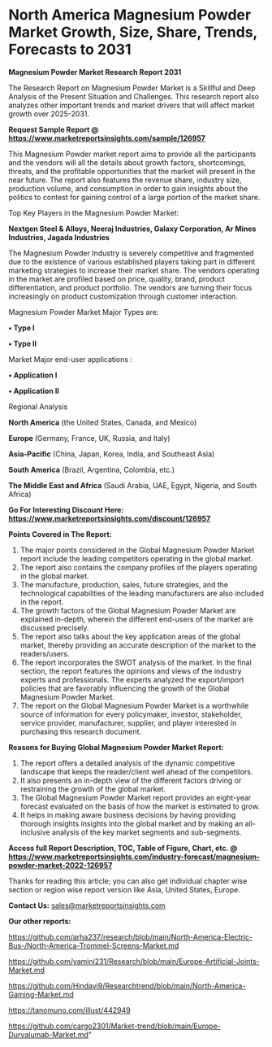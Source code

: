 # North America Magnesium Powder Market Growth, Size, Share, Trends, Forecasts to 2031

<strong>Magnesium Powder Market Research Report 2031</strong>

The Research Report on Magnesium Powder Market is a Skillful and Deep Analysis of the Present Situation and Challenges. This research report also analyzes other important trends and market drivers that will affect market growth over 2025-2031.

<strong>Request Sample Report @ <a href=https://www.marketreportsinsights.com/sample/126957>https://www.marketreportsinsights.com/sample/126957</a></strong>

This Magnesium Powder market report aims to provide all the participants and the vendors will all the details about growth factors, shortcomings, threats, and the profitable opportunities that the market will present in the near future. The report also features the revenue share, industry size, production volume, and consumption in order to gain insights about the politics to contest for gaining control of a large portion of the market share.

Top Key Players in the Magnesium Powder Market:

<strong>Nextgen Steel & Alloys, Neeraj Industries, Galaxy Corporation, Ar Mines Industries, Jagada Industries</strong>

The Magnesium Powder Industry is severely competitive and fragmented due to the existence of various established players taking part in different marketing strategies to increase their market share. The vendors operating in the market are profiled based on price, quality, brand, product differentiation, and product portfolio. The vendors are turning their focus increasingly on product customization through customer interaction.

Magnesium Powder Market Major Types are:

<strong>• Type I

• Type II</strong>

Market Major end-user applications :

<strong>• Application I

• Application II</strong>

Regional Analysis

</u><strong><b>North America</b></strong> (the United States, Canada, and Mexico)

<strong><b>Europe </b></strong>(Germany, France, UK, Russia, and Italy)

<strong><b>Asia-Pacific</b></strong> (China, Japan, Korea, India, and Southeast Asia)

<strong><b>South America</b></strong> (Brazil, Argentina, Colombia, etc.)

<strong><b>The Middle East and Africa</b></strong> (Saudi Arabia, UAE, Egypt, Nigeria, and South Africa)

<strong>Go For Interesting Discount Here: <a href=https://www.marketreportsinsights.com/discount/126957>https://www.marketreportsinsights.com/discount/126957</a></strong>

<strong>Points Covered in The Report:</strong>
<ol>
  <li>The major points considered in the Global Magnesium Powder Market report include the leading competitors operating in the global market.</li>
  <li>The report also contains the company profiles of the players operating in the global market.</li>
  <li>The manufacture, production, sales, future strategies, and the technological capabilities of the leading manufacturers are also included in the report.</li>
  <li>The growth factors of the Global Magnesium Powder Market are explained in-depth, wherein the different end-users of the market are discussed precisely.</li>
  <li>The report also talks about the key application areas of the global market, thereby providing an accurate description of the market to the readers/users.</li>
  <li>The report incorporates the SWOT analysis of the market. In the final section, the report features the opinions and views of the industry experts and professionals. The experts analyzed the export/import policies that are favorably influencing the growth of the Global Magnesium Powder Market.</li>
  <li>The report on the Global Magnesium Powder Market is a worthwhile source of information for every policymaker, investor, stakeholder, service provider, manufacturer, supplier, and player interested in purchasing this research document.</li>
</ol>
<strong>Reasons for Buying Global Magnesium Powder Market Report:</strong>

<ol>
  <li>The report offers a detailed analysis of the dynamic competitive landscape that keeps the reader/client well ahead of the competitors.</li>
  <li>It also presents an in-depth view of the different factors driving or restraining the growth of the global market.</li>
  <li>The Global Magnesium Powder Market report provides an eight-year forecast evaluated on the basis of how the market is estimated to grow.</li>
  <li>It helps in making aware business decisions by having providing thorough insights insights into the global market and by making an all-inclusive analysis of the key market segments and sub-segments.</li>
</ol>
<strong>Access full Report Description, TOC, Table of Figure, Chart, etc. @ <a href=https://www.marketreportsinsights.com/industry-forecast/magnesium-powder-market-2022-126957>https://www.marketreportsinsights.com/industry-forecast/magnesium-powder-market-2022-126957</a></strong>


Thanks for reading this article; you can also get individual chapter wise section or region wise report version like Asia, United States, Europe.

<strong>Contact Us:</strong>
sales@marketreportsinsights.com

<strong>Our other reports:</strong>

<a href=https://github.com/arha237/research/blob/main/North-America-Electric-Bus-/North-America-Trommel-Screens-Market.md>https://github.com/arha237/research/blob/main/North-America-Electric-Bus-/North-America-Trommel-Screens-Market.md</a>

<a href=https://github.com/yamini231/Research/blob/main/Europe-Artificial-Joints-Market.md>https://github.com/yamini231/Research/blob/main/Europe-Artificial-Joints-Market.md</a>

<a href=https://github.com/Hindavi9/Researchtrend/blob/main/North-America-Gaming-Market.md>https://github.com/Hindavi9/Researchtrend/blob/main/North-America-Gaming-Market.md</a>

<a href=https://tanomuno.com/illust/442949>https://tanomuno.com/illust/442949</a>

<a href=https://github.com/cargo2301/Market-trend/blob/main/Europe-Durvalumab-Market.md>https://github.com/cargo2301/Market-trend/blob/main/Europe-Durvalumab-Market.md</a>"
